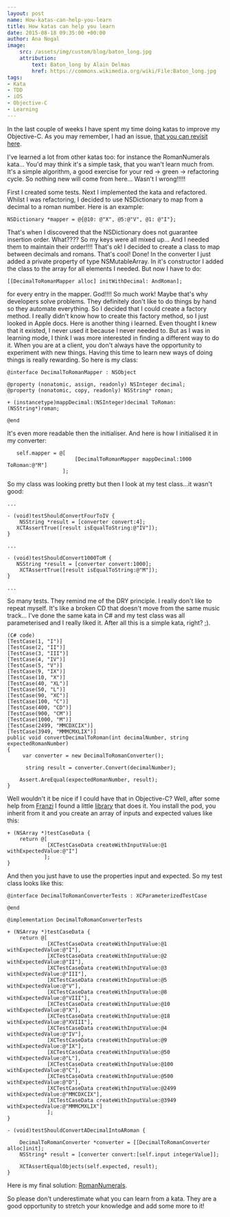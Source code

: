 ```yaml
---
layout: post
name: How-katas-can-help-you-learn
title: How katas can help you learn
date: 2015-08-18 09:35:00 +00:00
author: Ana Nogal
image:
    src: /assets/img/custom/blog/baton_long.jpg
    attribution:
        text: Baton_long by Alain Delmas
        href: https://commons.wikimedia.org/wiki/File:Baton_long.jpg
tags:
- Kata
- TDD
- iOS
- Objective-C
- Learning
---
```

In the last couple of weeks I have spent my time doing katas to improve my Objective-C. As you may remember, I had an issue, [that you can revisit here](http://wp.me/p4i8Xl-7h).

I've learned a lot from other katas too: for instance the RomanNumerals kata... You'd may think it's a simple task, that you wan't learn much from. It's a simple algorithm, a good exercise for your red -> green -> refactoring cycle. So nothing new will come from here...  Wasn't I wrong!!!!!

First I created some tests. Next I implemented the kata and refactored. Whilst I was refactoring, I decided to use NSDictionary to map from a decimal to a roman number. Here is an example:

```
NSDictionary *mapper = @{@10: @"X", @5:@"V", @1: @"I"};
```

That's when I discovered that the NSDictionary does not guarantee insertion order. What???? So my keys were all mixed up... And I needed them to maintain their order!!!! That's ok! I decided to create a class to map between decimals and romans. That's cool! Done! In the converter I just added a private property of type NSMutableArray. In it's constructor I added the class to the array for all elements I needed. But now I have to do:

```
[[DecimalToRomanMapper alloc] initWithDecimal: AndRoman];
```
for every entry in the mapper. God!!!! So much work! Maybe that's why developers solve problems. They definitely don't like to do things by hand so they automate everything.
So I decided that I could create a factory method. I really didn't know how to create this factory method, so I just looked in Apple docs. Here is another thing i learned. Even thought I knew that it existed, I never used it because I never needed to. But as I was in learning mode, I think I was more interested in finding a different way to do it. When you are at a client, you don't always have the opportunity to experiment with new things. Having this time to learn new ways of doing things is really rewarding. So here is my class:

```
@interface DecimalToRomanMapper : NSObject

@property (nonatomic, assign, readonly) NSInteger decimal;
@property (nonatomic, copy, readonly) NSString* roman;

+ (instancetype)mappDecimal:(NSInteger)decimal ToRoman:(NSString*)roman;

@end
```

It's even more readable then the initialiser. And here is how I initialised it in my converter:

```
   self.mapper = @[
                      [DecimalToRomanMapper mappDecimal:1000 ToRoman:@"M"]
                  ];
```

So my class was looking pretty but then I look at my test class...it wasn't good:

```
...

- (void)testShouldConvertFourToIV {
    NSString *result = [converter convert:4];
   XCTAssertTrue([result isEqualToString:@"IV"]);
}

...

- (void)testShouldConvert1000ToM {
   NSString *result = [converter convert:1000];
    XCTAssertTrue([result isEqualToString:@"M"]);
}

...
```

So many tests. They remind me of the DRY principle. I really don't like to repeat myself. It's like a broken CD that doesn't move from the same music track... I've done the same kata in C# and my test class was all parameterised and I really liked it. After all this is a simple kata, right? ;).

```
(C# code)
[TestCase(1, "I")]
[TestCase(2, "II")]
[TestCase(3, "III")]
[TestCase(4, "IV")]
[TestCase(5, "V")]
[TestCase(9, "IX")]
[TestCase(10, "X")]
[TestCase(40, "XL")]
[TestCase(50, "L")]
[TestCase(90, "XC")]
[TestCase(100, "C")]
[TestCase(400, "CD")]
[TestCase(900, "CM")]
[TestCase(1000, "M")]
[TestCase(2499, "MMCDXCIX")]
[TestCase(3949, "MMMCMXLIX")]
public void convertDecimalToRoman(int decimalNumber, string expectedRomanNumber)
{
     var converter = new DecimalToRomanConverter();

      string result = converter.Convert(decimalNumber);

    Assert.AreEqual(expectedRomanNumber, result);
}
```
Well wouldn't it be nice if I could have that in Objective-C? Well, after some help from [Franzi](https://twitter.com/singsalad) I found a little [library](https://github.com/michalkonturek/XCParameterizedTestCase) that does it. You install the pod, you inherit from it and you create an array of inputs and expected values like this:

```
+ (NSArray *)testCaseData {
    return @[
             [XCTestCaseData createWithInputValue:@1 withExpectedValue:@"I"]
            ];
}
```

And then you just have to use the properties input and expected. So my test class looks like this:
```
@interface DecimalToRomanConverterTests : XCParameterizedTestCase

@end

@implementation DecimalToRomanConverterTests

+ (NSArray *)testCaseData {
    return @[
             [XCTestCaseData createWithInputValue:@1 withExpectedValue:@"I"],
             [XCTestCaseData createWithInputValue:@2 withExpectedValue:@"II"],
             [XCTestCaseData createWithInputValue:@3 withExpectedValue:@"III"],
             [XCTestCaseData createWithInputValue:@5 withExpectedValue:@"V"],
             [XCTestCaseData createWithInputValue:@8 withExpectedValue:@"VIII"],
             [XCTestCaseData createWithInputValue:@10 withExpectedValue:@"X"],
             [XCTestCaseData createWithInputValue:@18 withExpectedValue:@"XVIII"],
             [XCTestCaseData createWithInputValue:@4 withExpectedValue:@"IV"],
             [XCTestCaseData createWithInputValue:@9 withExpectedValue:@"IX"],
             [XCTestCaseData createWithInputValue:@50 withExpectedValue:@"L"],
             [XCTestCaseData createWithInputValue:@100 withExpectedValue:@"C"],
             [XCTestCaseData createWithInputValue:@500 withExpectedValue:@"D"],
             [XCTestCaseData createWithInputValue:@2499 withExpectedValue:@"MMCDXCIX"],
             [XCTestCaseData createWithInputValue:@3949 withExpectedValue:@"MMMCMXLIX"]
             ];
}

- (void)testShouldConvertADecimalIntoARoman {

    DecimalToRomanConverter *converter = [[DecimalToRomanConverter alloc]init];
    NSString* result = [converter convert:[self.input integerValue]];

    XCTAssertEqualObjects(self.expected, result);
}

```

Here is my final solution: [RomanNumerals](https://github.com/ananogal/RomanNumeralsKata).

So please don't underestimate what you can learn from a kata. They are a good opportunity to stretch your knowledge and add some more to it!
